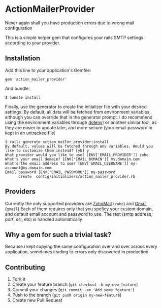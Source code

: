 # ActionMailerProvider

Never again shall you have production errors due to wrong mail configuration

This is a simple helper gem that configures your rails SMTP settings according
to your provider.

## Installation

Add this line to your application's Gemfile:

    gem 'action_mailer_provider'

And bundle:

    $ bundle install

Finally, use the generator to create the initializer file with your desired
settings. By default, all data will be fetched from environment variables,
although you can override that in the generator prompt.
I do recommend using the environment variables through [dotenv](https://github.com/bkeepers/dotenv)) or another similar tool, as they are easier to update later, and more secure (your email password in kept in an untracked file)

```
$ rails generate action_mailer_provider:install
By default, values will be fetched through env variables. Would you like to customize them instead? [yN] y
What provider would you like to use? [ENV['EMAIL_PROVIDER']] zoho
What's your email domain? [ENV['EMAIL_DOMAIN']] my.domain.com
What's the email address to use? [ENV['EMAIL_USERNAME']] my-account@my.domain.com
Email password [ENV['EMAIL_PASSWORD']] my-password
      create  config/initializers/action_mailer_provider.rb
```

## Providers

Currently the only supported providers are [ZohoMail](https://www.zoho.com/mail/) (`zoho`) and [Gmail](mail.google.com) (`gmail`)
Each of them requires only that you speficy your custom domain, and default
email account and password to use. The rest (smtp address, port, ssl, etc) is
handled automatically

## Why a gem for such a trivial task?

Because i kept copying the same configuration over and over across every
application, sometimes leading to errors only discovered in production

## Contributing

1. Fork it
2. Create your feature branch (`git checkout -b my-new-feature`)
3. Commit your changes (`git commit -am 'Add some feature'`)
4. Push to the branch (`git push origin my-new-feature`)
5. Create new Pull Request
